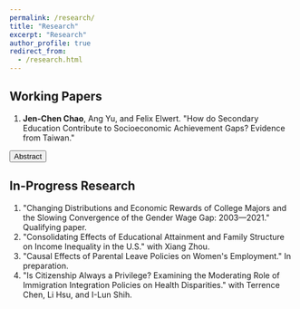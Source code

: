 ```yaml
---
permalink: /research/
title: "Research"
excerpt: "Research"
author_profile: true
redirect_from: 
  - /research.html
---
```


## Working Papers

1. **Jen-Chen Chao**, Ang Yu, and Felix Elwert. "How do Secondary Education Contribute to Socioeconomic Achievement Gaps? Evidence from Taiwan."

  <button onclick="document.getElementById('abstract1').style.display='block'">Abstract</button>

  <div id="abstract1" style="display:none;">
   <p>How do schools affect socioeconomic inequality in academic achievement? Many studies have sought to characterize the role of education in the stratification system, but few have jointly studied multiple mechanisms by which schools reduce or increase inequalities. We propose a unified theoretical framework that integrates three potentially equalizing or stratifying mechanisms of an educational system: (1) unequal access to high-quality schools; (2) heterogeneous returns to attending high-quality schools; and (3) differential selection into high-quality schools by students' socioeconomic origin (SES). Applying a novel causal decomposition method to data from the Taiwan Education Panel Survey, we find about 17%-20% of the SES achievement gap can be explained by SES disparities in the attendance rate of high-quality schools. Moreover, attending high-quality schools is slightly more beneficial for lower-SES students, reducing around 7%-10% of the achievement gap. Differential selection into schools, however, explains only about 1% of the achievement inequality. The findings suggest, therefore, that unequal access to high-quality schools diminishes its equalizing power, and that redistribution of admissions to high-quality schools can help narrow the SES achievement gap.</p>
  </div>

## In-Progress Research

1. "Changing Distributions and Economic Rewards of College Majors and the Slowing Convergence of the Gender Wage Gap: 2003—2021." Qualifying paper.
2. "Consolidating Effects of Educational Attainment and Family Structure on Income Inequality in the U.S." with Xiang Zhou.
3. "Causal Effects of Parental Leave Policies on Women's Employment." In preparation.
4. "Is Citizenship Always a Privilege? Examining the Moderating Role of Immigration Integration Policies on Health Disparities." with Terrence Chen, Li Hsu, and I-Lun Shih.


